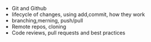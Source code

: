 -  Git and Github
-  lifecycle of changes, using add,commit, how they work
-  branching,merning, push/pull
-  Remote repos, cloning
-  Code reviews, pull requests and best practices